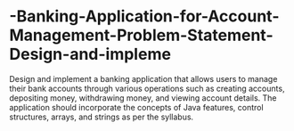 # -Banking-Application-for-Account-Management-Problem-Statement-Design-and-impleme
Design and implement a banking application that allows users to manage their bank accounts through various operations such as creating accounts, depositing money, withdrawing money, and viewing account details. The application should incorporate the concepts of Java features, control structures, arrays, and strings as per the syllabus.
